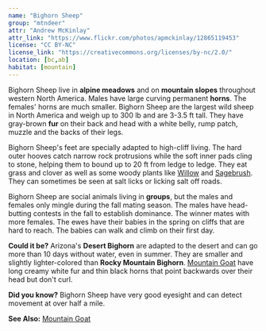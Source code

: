 ```yaml
---
name: "Bighorn Sheep"
group: "mtndeer"
attr: "Andrew McKinlay"
attr_link: "https://www.flickr.com/photos/apmckinlay/12865119453"
license: "CC BY-NC"
license_link: "https://creativecommons.org/licenses/by-nc/2.0/"
location: [bc,ab]
habitat: [mountain]
---
```

Bighorn Sheep live in **alpine meadows** and on **mountain slopes** throughout western North America. Males have large curving permanent **horns**. The females' horns are much smaller. Bighorn Sheep are the largest wild sheep in North America and weigh up to 300 lb and are 3-3.5 ft tall. They have gray-brown **fur** on their back and head with a white belly, rump patch, muzzle and the backs of their legs.

Bighorn Sheep's feet are specially adapted to high-cliff living. The hard outer hooves catch narrow rock protrusions while the soft inner pads cling to stone, helping them to bound up to 20 ft from ledge to ledge. They eat grass and clover as well as some woody plants like [Willow](/trees/willow/) and [Sagebrush](/trees/sage/).  They can sometimes be seen at salt licks or licking salt off roads.

Bighorn Sheep are social animals living in **groups**, but the males and females only mingle during the fall mating season. The males have head-butting contests in the fall to establish dominance. The winner mates with more females. The ewes have their babies in the spring on cliffs that are hard to reach. The babies can walk and climb on their first day.

**Could it be?** Arizona's **Desert Bighorn** are adapted to the desert and can go more than 10 days without water, even in summer. They are smaller and slightly lighter-colored than **Rocky Mountain Bighorn**. [Mountain Goat](/animals/mountgoat/) have long creamy white fur and thin black horns that point backwards over their head but don't curl.

**Did you know?** Bighorn Sheep have very good eyesight and can detect movement at over half a mile.

<!-- generated, do not edit -->
**See Also:**
[Mountain Goat](/animals/mountgoat/)
